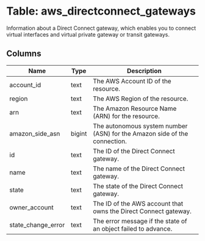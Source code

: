 
# Table: aws_directconnect_gateways
Information about a Direct Connect gateway, which enables you to connect virtual interfaces and virtual private gateway or transit gateways.
## Columns
| Name        | Type           | Description  |
| ------------- | ------------- | -----  |
|account_id|text|The AWS Account ID of the resource.|
|region|text|The AWS Region of the resource.|
|arn|text|The Amazon Resource Name (ARN) for the resource.|
|amazon_side_asn|bigint|The autonomous system number (ASN) for the Amazon side of the connection.|
|id|text|The ID of the Direct Connect gateway.|
|name|text|The name of the Direct Connect gateway.|
|state|text|The state of the Direct Connect gateway.|
|owner_account|text|The ID of the AWS account that owns the Direct Connect gateway.|
|state_change_error|text|The error message if the state of an object failed to advance.|
